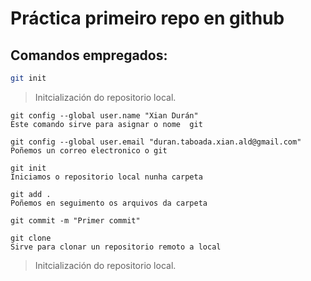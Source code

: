 # Práctica primeiro repo en github

## Comandos empregados:

```bash
git init
```
> Initcialización do repositorio local.

```
git config --global user.name "Xian Durán"
Este comando sirve para asignar o nome  git

git config --global user.email "duran.taboada.xian.ald@gmail.com"
Poñemos un correo electronico o git

git init
Iniciamos o repositorio local nunha carpeta

git add . 
Poñemos en seguimento os arquivos da carpeta

git commit -m "Primer commit"

git clone 
Sirve para clonar un repositorio remoto a local

```
> Initcialización do repositorio local.

